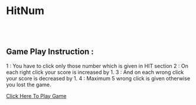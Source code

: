 <h1>HitNum</h1>
<br>
<br>
<h2>Game Play Instruction :</h2>
<p>
  1 : You have to click only those number which is given in HIT section
2 : On each right click your score is increased by 1.
3 : And on each wrong click your score is decreased by 1.
4 : Maximum 5 wrong click is given otherwise you lost the game.
</p>

<a href="https://amrit-web.github.io/hitnum/">Click Here To Play Game</a>
